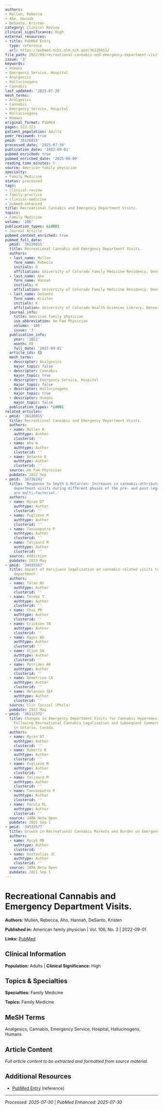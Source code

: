 ```yaml
---
authors:
- Mullen, Rebecca
- Aho, Hannah
- DeSanto, Kristen
category: Clinical Review
clinical_significance: High
external_resources:
- title: PubMed Entry
  type: reference
  url: https://pubmed.ncbi.nlm.nih.gov/36126015/
file_path: 2022/09/recreational-cannabis-and-emergency-department-visits.md
issue: '3'
keywords:
- Humans
- Emergency Service, Hospital
- Analgesics
- Hallucinogens
- Cannabis
last_updated: '2025-07-30'
mesh_terms:
- Analgesics
- Cannabis
- Emergency Service, Hospital
- Hallucinogens
- Humans
original_format: PubMed
pages: 322-323
patient_population: Adults
peer_reviewed: true
pmid: '36126015'
processed_date: '2025-07-30'
publication_date: '2022-09-01'
pubmed_enriched: true
pubmed_enriched_date: '2025-08-09'
reading_time_minutes: 5
source: American family physician
specialty:
- Family Medicine
status: processed
tags:
- clinical-review
- family-practice
- clinical-medicine
- pubmed-enhanced
title: Recreational Cannabis and Emergency Department Visits.
topics:
- Family Medicine
volume: '106'
publication_types: &id001
- Journal Article
pubmed_content_enriched: true
pubmed_full_data:
  pmid: '36126015'
  title: Recreational Cannabis and Emergency Department Visits.
  authors:
  - last_name: Mullen
    fore_name: Rebecca
    initials: R
    affiliation: University of Colorado Family Medicine Residency, Denver, Colorado.
  - last_name: Aho
    fore_name: Hannah
    initials: H
    affiliation: University of Colorado Family Medicine Residency, Denver, Colorado.
  - last_name: DeSanto
    fore_name: Kristen
    initials: K
    affiliation: University of Colorado Health Sciences Library, Denver, Colorado.
  journal_info:
    title: American family physician
    iso_abbreviation: Am Fam Physician
    volume: '106'
    issue: '3'
  publication_info:
    year: '2022'
    month: 09
    full_date: '2022-09-01'
  article_ids: {}
  mesh_terms:
  - descriptor: Analgesics
    major_topic: false
  - descriptor: Cannabis
    major_topic: true
  - descriptor: Emergency Service, Hospital
    major_topic: false
  - descriptor: Hallucinogens
    major_topic: true
  - descriptor: Humans
    major_topic: false
  publication_types: *id001
related_articles:
- pmid: '36126015'
  title: Recreational Cannabis and Emergency Department Visits.
  authors:
  - name: Mullen R
    authtype: Author
    clusterid: ''
  - name: Aho H
    authtype: Author
    clusterid: ''
  - name: DeSanto K
    authtype: Author
    clusterid: ''
  source: Am Fam Physician
  pubdate: 2022 Sep
- pmid: '36738192'
  title: 'Response to Smyth & McCarron: Increases in cannabis-attributable emergency
    department visits during different phases of the pre- and post-legalization period
    are multi-factorial.'
  authors:
  - name: Myran DT
    authtype: Author
    clusterid: ''
  - name: Pugliese M
    authtype: Author
    clusterid: ''
  - name: Tanuseputro P
    authtype: Author
    clusterid: ''
  - name: Taljaard M
    authtype: Author
    clusterid: ''
  source: Addiction
  pubdate: 2023 May
- pmid: '34935567'
  title: Impact of marijuana legalization on cannabis-related visits to the emergency
    department.
  authors:
  - name: Tolan NV
    authtype: Author
    clusterid: ''
  - name: Terebo T
    authtype: Author
    clusterid: ''
  - name: Chai PR
    authtype: Author
    clusterid: ''
  - name: Erickson TB
    authtype: Author
    clusterid: ''
  - name: Hayes BD
    authtype: Author
    clusterid: ''
  - name: Uljon SN
    authtype: Author
    clusterid: ''
  - name: Petrides AK
    authtype: Author
    clusterid: ''
  - name: Demetriou CA
    authtype: Author
    clusterid: ''
  - name: Melanson SEF
    authtype: Author
    clusterid: ''
  source: Clin Toxicol (Phila)
  pubdate: 2022 May
- pmid: '36112372'
  title: Changes in Emergency Department Visits for Cannabis Hyperemesis Syndrome
    Following Recreational Cannabis Legalization and Subsequent Commercialization
    in Ontario, Canada.
  authors:
  - name: Myran DT
    authtype: Author
    clusterid: ''
  - name: Roberts R
    authtype: Author
    clusterid: ''
  - name: Pugliese M
    authtype: Author
    clusterid: ''
  - name: Taljaard M
    authtype: Author
    clusterid: ''
  - name: Tanuseputro P
    authtype: Author
    clusterid: ''
  - name: Pacula RL
    authtype: Author
    clusterid: ''
  source: JAMA Netw Open
  pubdate: 2022 Sep 1
- pmid: '34533577'
  title: Growth in Recreational Cannabis Markets and Burden on Emergency Departments.
  authors:
  - name: Mycyk MB
    authtype: Author
    clusterid: ''
  - name: Routsolias JC
    authtype: Author
    clusterid: ''
  source: JAMA Netw Open
  pubdate: 2021 Sep 1
---
```


# Recreational Cannabis and Emergency Department Visits.

**Authors:** Mullen, Rebecca, Aho, Hannah, DeSanto, Kristen

**Published in:** American family physician | Vol. 106, No. 3 | 2022-09-01

**Links:** [PubMed](https://pubmed.ncbi.nlm.nih.gov/36126015/)

## Clinical Information

**Population:** Adults | **Clinical Significance:** High

## Topics & Specialties

**Specialties:** Family Medicine

**Topics:** Family Medicine

## MeSH Terms

Analgesics, Cannabis, Emergency Service, Hospital, Hallucinogens, Humans

## Article Content

*Full article content to be extracted and formatted from source material.*

## Additional Resources

- [PubMed Entry](https://pubmed.ncbi.nlm.nih.gov/36126015/) (reference)

---

*Processed: 2025-07-30* | *PubMed Enhanced: 2025-07-30*
